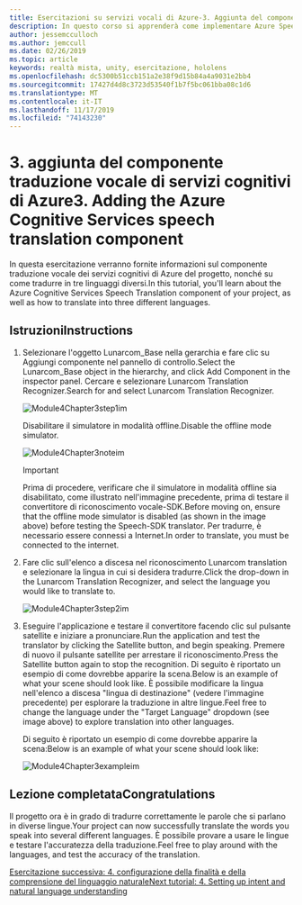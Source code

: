 ```yaml
---
title: Esercitazioni su servizi vocali di Azure-3. Aggiunta del componente traduzione vocale di servizi cognitivi di Azure
description: In questo corso si apprenderà come implementare Azure Speech SDK in un'applicazione di realtà mista.
author: jessemcculloch
ms.author: jemccull
ms.date: 02/26/2019
ms.topic: article
keywords: realtà mista, unity, esercitazione, hololens
ms.openlocfilehash: dc5300b51ccb151a2e38f9d15b84a4a9031e2bb4
ms.sourcegitcommit: 17427d4d8c3723d53540f1b7f5bc061bba08c1d6
ms.translationtype: MT
ms.contentlocale: it-IT
ms.lasthandoff: 11/17/2019
ms.locfileid: "74143230"
---
```

# <a name="3-adding-the-azure-cognitive-services-speech-translation-component"></a><span data-ttu-id="4b36a-105">3. aggiunta del componente traduzione vocale di servizi cognitivi di Azure</span><span class="sxs-lookup"><span data-stu-id="4b36a-105">3. Adding the Azure Cognitive Services speech translation component</span></span>

<span data-ttu-id="4b36a-106">In questa esercitazione verranno fornite informazioni sul componente traduzione vocale dei servizi cognitivi di Azure del progetto, nonché su come tradurre in tre linguaggi diversi.</span><span class="sxs-lookup"><span data-stu-id="4b36a-106">In this tutorial, you'll learn about the Azure Cognitive Services Speech Translation component of your project, as well as how to translate into three different languages.</span></span>

## <a name="instructions"></a><span data-ttu-id="4b36a-107">Istruzioni</span><span class="sxs-lookup"><span data-stu-id="4b36a-107">Instructions</span></span>

1. <span data-ttu-id="4b36a-108">Selezionare l'oggetto Lunarcom_Base nella gerarchia e fare clic su Aggiungi componente nel pannello di controllo.</span><span class="sxs-lookup"><span data-stu-id="4b36a-108">Select the Lunarcom_Base object in the hierarchy, and click Add Component in the inspector panel.</span></span> <span data-ttu-id="4b36a-109">Cercare e selezionare Lunarcom Translation Recognizer.</span><span class="sxs-lookup"><span data-stu-id="4b36a-109">Search for and select Lunarcom Translation Recognizer.</span></span>

    ![Module4Chapter3step1im](images/module4chapter3step1im.PNG)

    <span data-ttu-id="4b36a-111">Disabilitare il simulatore in modalità offline.</span><span class="sxs-lookup"><span data-stu-id="4b36a-111">Disable the offline mode simulator.</span></span>

    ![Module4Chapter3noteim](images/module4chapter3noteim.PNG)

    >[!IMPORTANT]
    ><span data-ttu-id="4b36a-113">Prima di procedere, verificare che il simulatore in modalità offline sia disabilitato, come illustrato nell'immagine precedente, prima di testare il convertitore di riconoscimento vocale-SDK.</span><span class="sxs-lookup"><span data-stu-id="4b36a-113">Before moving on, ensure that the offline mode simulator is disabled (as shown in the image above) before testing the Speech-SDK translator.</span></span> <span data-ttu-id="4b36a-114">Per tradurre, è necessario essere connessi a Internet.</span><span class="sxs-lookup"><span data-stu-id="4b36a-114">In order to translate, you must be connected to the internet.</span></span>

2. <span data-ttu-id="4b36a-115">Fare clic sull'elenco a discesa nel riconoscimento Lunarcom translation e selezionare la lingua in cui si desidera tradurre.</span><span class="sxs-lookup"><span data-stu-id="4b36a-115">Click the drop-down in the Lunarcom Translation Recognizer, and select the language you would like to translate to.</span></span>

    ![Module4Chapter3step2im](images/module4chapter3step2im.PNG)

3. <span data-ttu-id="4b36a-117">Eseguire l'applicazione e testare il convertitore facendo clic sul pulsante satellite e iniziare a pronunciare.</span><span class="sxs-lookup"><span data-stu-id="4b36a-117">Run the application and test the translator by clicking the Satellite button, and begin speaking.</span></span> <span data-ttu-id="4b36a-118">Premere di nuovo il pulsante satellite per arrestare il riconoscimento.</span><span class="sxs-lookup"><span data-stu-id="4b36a-118">Press the Satellite button again to stop the recognition.</span></span> <span data-ttu-id="4b36a-119">Di seguito è riportato un esempio di come dovrebbe apparire la scena.</span><span class="sxs-lookup"><span data-stu-id="4b36a-119">Below is an example of what your scene should look like.</span></span> <span data-ttu-id="4b36a-120">È possibile modificare la lingua nell'elenco a discesa "lingua di destinazione" (vedere l'immagine precedente) per esplorare la traduzione in altre lingue.</span><span class="sxs-lookup"><span data-stu-id="4b36a-120">Feel free to change the language under the "Target Language" dropdown (see image above) to explore translation into other languages.</span></span>

    <span data-ttu-id="4b36a-121">Di seguito è riportato un esempio di come dovrebbe apparire la scena:</span><span class="sxs-lookup"><span data-stu-id="4b36a-121">Below is an example of what your scene should look like:</span></span>

    ![Module4Chapter3exampleim](images/module4chapter3exampleim.PNG)

## <a name="congratulations"></a><span data-ttu-id="4b36a-123">Lezione completata</span><span class="sxs-lookup"><span data-stu-id="4b36a-123">Congratulations</span></span>

<span data-ttu-id="4b36a-124">Il progetto ora è in grado di tradurre correttamente le parole che si parlano in diverse lingue.</span><span class="sxs-lookup"><span data-stu-id="4b36a-124">Your project can now successfully translate the words you speak into several different languages.</span></span> <span data-ttu-id="4b36a-125">È possibile provare a usare le lingue e testare l'accuratezza della traduzione.</span><span class="sxs-lookup"><span data-stu-id="4b36a-125">Feel free to play around with the languages, and test the accuracy of the translation.</span></span>

[<span data-ttu-id="4b36a-126">Esercitazione successiva: 4. configurazione della finalità e della comprensione del linguaggio naturale</span><span class="sxs-lookup"><span data-stu-id="4b36a-126">Next tutorial: 4. Setting up intent and natural language understanding</span></span>](mrlearning-speechSDK-ch4.md)
